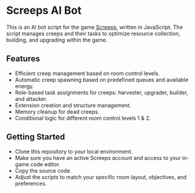 # Screeps AI Bot
This is an AI bot script for the game [Screeps](https://screeps.com/), written in JavaScript. The script manages creeps and their tasks to optimize resource collection, building, and upgrading within the game.

## Features

- Efficient creep management based on room control levels.
- Automatic creep spawning based on predefined queues and available energy.
- Role-based task assignments for creeps: harvester, upgrader, builder, and attacker.
- Extension creation and structure management.
- Memory cleanup for dead creeps.
- Conditional logic for different room control levels 1 & 2.

## Getting Started
- Clone this repository to your local environment.
- Make sure you have an active Screeps account and access to your in-game code editor.
- Copy the source code
- Adjust the scripts to match your specific room layout, objectives, and preferences.
